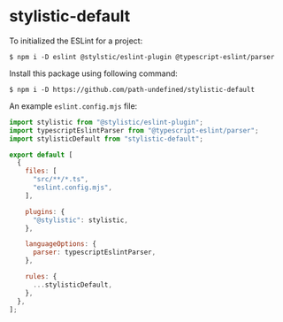 # stylistic-default

To initialized the ESLint for a project:

```console
$ npm i -D eslint @stylstic/eslint-plugin @typescript-eslint/parser
```

Install this package using following command:

```console
$ npm i -D https://github.com/path-undefined/stylistic-default
```

An example `eslint.config.mjs` file:

```js
import stylistic from "@stylistic/eslint-plugin";
import typescriptEslintParser from "@typescript-eslint/parser";
import stylisticDefault from "stylistic-default";

export default [
  {
    files: [
      "src/**/*.ts",
      "eslint.config.mjs",
    ],

    plugins: {
      "@stylistic": stylistic,
    },

    languageOptions: {
      parser: typescriptEslintParser,
    },

    rules: {
      ...stylisticDefault,
    },
  },
];
```